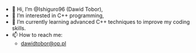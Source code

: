 - 👋 Hi, I’m @Ishiguro96 (Dawid Tobor),
- 👀 I’m interested in C++ programming,
- 🌱 I’m currently learning advanced C++ techniques to improve my coding skills.
- 📫 How to reach me:
  - dawidtobor@op.pl

<!---
Ishiguro96/Ishiguro96 is a ✨ special ✨ repository because its `README.md` (this file) appears on your GitHub profile.
You can click the Preview link to take a look at your changes.
--->
